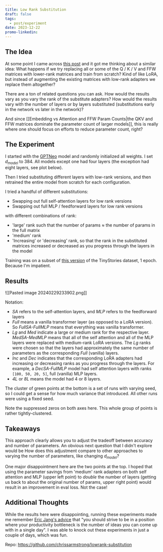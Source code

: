 ```yaml
---
title: Low Rank Substitution
draft: false
tags:
  - post/experiment
date: 2023-12-22
promo-linkedin:
---
```

## The Idea

At some point I came across [this post](https://medium.com/@edandwe/a-guide-to-craft-your-own-custom-hugging-face-model-ba9cd555a646) and it got me thinking about a similar idea: What happens if we try replacing all or some of the Q / K / V and FFW matrices with lower-rank matrices and train from scratch? Kind of like LoRA, but instead of augmenting the existing matrices with low-rank adapters we replace them altogether?

There are a ton of related questions you can ask. How would the results vary as you vary the rank of the substitute adapters? How would the results vary with the number of layers or by layers substituted (substitutions early in the network vs later in the network)?

And since [[Embedding vs Attention and FFW Param Counts|the QKV and FFW matrices dominate the parameter count of larger models]], this is really where one should focus on efforts to reduce parameter count, right?

## The Experiment

I started with the [GPTNeo](https://huggingface.co/EleutherAI/gpt-neo-125m) model and randomly initialized all weights. I set $d_{model}$ to 384. All models except one had four layers (the exception had eight layers, see plot below).

Then I tried substituting different layers with low-rank versions, and then retrained the entire model from scratch for each configuration.

I tried a handful of different substitutions:
- Swapping out full self-attention layers for low rank versions
- Swapping out full MLP / feedforward layers for low rank versions

with different combinations of rank:
- 'large' rank such that the number of params $\approx$ the number of params in the full matrix
- 'medium' rank
- 'Increasing' or 'decreasing' rank, so that the rank in the substituted matrices increased or decreased as you progress through the layers in the model

Training was on a subset of [this version](https://huggingface.co/datasets/skeskinen/TinyStories-GPT4) of the TinyStories dataset, 1 epoch. Because I'm impatient.

## Results

![[Pasted image 20240229233902.png]]

Notation:
- *SA* refers to the self-attention layers, and *MLP* refers to the feedforward layers
- *Full* means a vanilla transformer layer (as opposed to a LoRA version). So *FullSA-FullMLP* means that everything was vanilla transformer.
- *Lg* and *Med* indicate a large or medium rank for the respective layer. *MedSA-MedMLP* means that all of the self attention and all of the MLP layers were replaced with medium-rank LoRA versions. The *Lg* ranks were chosen so that the layers had approximately the same number of parameters as the corresponding *Full* (vanilla) layers.
- *Inc* and *Dec* indicates that the corresponding LoRA adapters had increasing or decreasing ranks as you progress through the layers. For example, a *DecSA-FullMLP* model had self attention layers with ranks `[100, 50, 20, 5]`, full (vanilla) MLP layers.
- *4L* or *8L* means the model had 4 or 8 layers.

The cluster of green points at the bottom is a set of runs with varying seed, so I could get a sense for how much variance that introduced. All other runs were using a fixed seed.

Note the suppressed zeros on both axes here. This whole group of points is rather tightly-clustered.

## Takeaways

This approach clearly allows you to adjust the tradeoff between accuracy and number of parameters. An obvious next question that I didn't explore would be How does this adjustment compare to other approaches to varying the number of parameters, like changing $d_{model}$?

One major disappointment here are the two points at the top. I hoped that using the parameter savings from 'medium' rank adapters on both self attention and MLP (upper left point) to *double* the number of layers (getting us back to about the original number of params, upper right point) would result in an improvement in eval loss. Not the case!

## Additional Thoughts

While the results here were disappointing, running these experiments made me remember [Eric Jang's advice](https://evjang.com/2021/09/20/ephemeralization.html) that "you should strive to be in a position where your productivity bottleneck is the number of ideas you can come up with in a single day". I was able to knock out these experiments in just a couple of days, which was fun.

Repo: https://github.com/chrissarmstrong/lowrank-substitution
